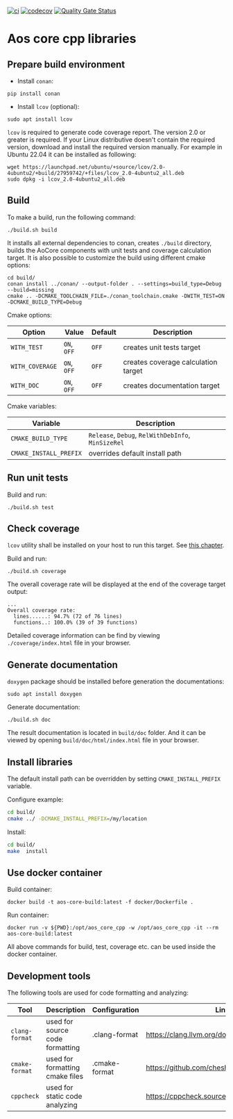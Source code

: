 [![ci](https://github.com/aosedge/aos_core_lib_cpp/actions/workflows/build_test.yaml/badge.svg)](https://github.com/aosedge/aos_core_lib_cpp/actions/workflows/build_test.yaml)
[![codecov](https://codecov.io/gh/aosedge/aos_core_lib_cpp/graph/badge.svg?token=kg8h7ATd9S)](https://codecov.io/gh/aosedge/aos_core_lib_cpp)
[![Quality Gate Status](https://sonarcloud.io/api/project_badges/measure?project=aosedge_aos_core_lib_cpp&metric=alert_status)](https://sonarcloud.io/summary/new_code?id=aosedge_aos_core_lib_cpp)

# Aos core cpp libraries

## Prepare build environment

* Install `conan`:

```console
pip install conan
```

* Install `lcov` (optional):

```console
sudo apt install lcov
```

`lcov` is required to generate code coverage report. The version 2.0 or greater is required. If your Linux distributive
doesn't contain the required version, download and install the required version manually. For example in Ubuntu 22.04
it can be installed as following:

```console
wget https://launchpad.net/ubuntu/+source/lcov/2.0-4ubuntu2/+build/27959742/+files/lcov_2.0-4ubuntu2_all.deb
sudo dpkg -i lcov_2.0-4ubuntu2_all.deb
```

## Build

To make a build, run the following command:

```console
./build.sh build
```

It installs all external dependencies to conan, creates `./build` directory, builds the AoCore components with unit
tests and coverage calculation target. It is also possible to customize the build using different cmake options:

```console
cd build/
conan install ../conan/ --output-folder . --settings=build_type=Debug --build=missing
cmake .. -DCMAKE_TOOLCHAIN_FILE=./conan_toolchain.cmake -DWITH_TEST=ON -DCMAKE_BUILD_TYPE=Debug
```

Cmake options:

| Option | Value | Default | Description |
| --- | --- | --- | --- |
| `WITH_TEST` | `ON`, `OFF` | `OFF` | creates unit tests target |
| `WITH_COVERAGE` | `ON`, `OFF` | `OFF` | creates coverage calculation target |
| `WITH_DOC` | `ON`, `OFF` | `OFF` | creates documentation target |

Cmake variables:

| Variable | Description |
| --- | --- |
| `CMAKE_BUILD_TYPE` | `Release`, `Debug`, `RelWithDebInfo`, `MinSizeRel` |
| `CMAKE_INSTALL_PREFIX` | overrides default install path |

## Run unit tests

Build and run:

```console
./build.sh test
```

## Check coverage

`lcov` utility shall be installed on your host to run this target. See [this chapter](#prepare-build-environment).

Build and run:

```console
./build.sh coverage
```

The overall coverage rate will be displayed at the end of the coverage target output:

```console
...
Overall coverage rate:
  lines......: 94.7% (72 of 76 lines)
  functions..: 100.0% (39 of 39 functions)
```

Detailed coverage information can be find by viewing `./coverage/index.html` file in your browser.

## Generate documentation

`doxygen` package should be installed before generation the documentations:

```console
sudo apt install doxygen
```

Generate documentation:

```console
./build.sh doc
```

The result documentation is located in `build/doc` folder. And it can be viewed by opening `build/doc/html/index.html`
file in your browser.

## Install libraries

The default install path can be overridden by setting `CMAKE_INSTALL_PREFIX` variable.

Configure example:

```sh
cd build/
cmake ../ -DCMAKE_INSTALL_PREFIX=/my/location
```

Install:

```sh
cd build/
make  install
```

## Use docker container

Build container:

```console
docker build -t aos-core-build:latest -f docker/Dockerfile .
```

Run container:

```console
docker run -v ${PWD}:/opt/aos_core_cpp -w /opt/aos_core_cpp -it --rm aos-core-build:latest
```

All above commands for build, test, coverage etc. can be used inside the docker container.

## Development tools

The following tools are used for code formatting and analyzing:

| Tool | Description | Configuration | Link
| --- | --- | --- | --- |
| `clang-format` | used for source code formatting | .clang-format | <https://clang.llvm.org/docs/ClangFormat.html> |
| `cmake-format` | used for formatting cmake files | .cmake-format | <https://github.com/cheshirekow/cmake_format> |
| `cppcheck` | used for static code analyzing | | <https://cppcheck.sourceforge.io/> |
